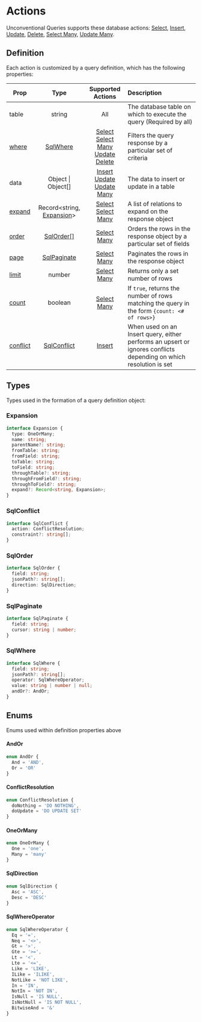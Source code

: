 # Actions

Unconventional Queries supports these database actions: [Select](select.md), [Insert](insert.md), [Update](./update.md), [Delete](./delete.md), [Select Many](./select-many.md), [Update Many](update-many.md).

## Definition

Each action is customized by a query definition, which has the following properties:

|Prop|Type|Supported Actions|Description|
| ------------- | :-----------: | :-------: | :---- |
| table | string | All | The database table on which to execute the query (Required by all) |
| [where](../concepts/where.md) | [SqlWhere](#sqlwhere) | [Select](select.md)<br />[Select Many](./select-many.md)<br />[Update](./update.md)<br />[Delete](./delete.md) | Filters the query response by a particular set of criteria |
| data | Object \| Object[] | [Insert](./insert.md)<br />[Update](./update.md)<br />[Update Many](./update-many.md) | The data to insert or update in a table |
| [expand](../concepts/relations.md) | Record<string, [Expansion](#expansion)> | [Select](select.md)<br />[Select Many](./select-many.md) | A list of relations to expand on the response object |
| [order](./select-many.md#order-results) | [SqlOrder[]](#sqlorder) | [Select Many](./select-many.md) | Orders the rows in the response object by a particular set of fields |
| [page](./select-many.md#paginate-results) | [SqlPaginate](#sqlpaginate) | [Select Many](./select-many.md) | Paginates the rows in the response object |
| [limit](./select-many.md#paginate-results) | number | [Select Many](./select-many.md) | Returns only a set number of rows |
| [count](./select-many.md#count-results) | boolean | [Select Many](./select-many.md) | If `true`, returns the number of rows matching the query in the form `{count: <# of rows>}` |
| [conflict](./insert.md#upsert) | [SqlConflict](#sqlconflict) | [Insert](./insert.md) | When used on an Insert query, either performs an upsert or ignores conflicts depending on which resolution is set |

## Types

Types used in the formation of a query definition object:

### Expansion
```ts
interface Expansion {
  type: OneOrMany;
  name: string;
  parentName?: string;
  fromTable: string;
  fromField: string;
  toTable: string;
  toField: string;
  throughTable?: string;
  throughFromField?: string;
  throughToField?: string;
  expand?: Record<string, Expansion>;
}
```

### SqlConflict
```ts
interface SqlConflict {
  action: ConflictResolution;
  constraint?: string[];
}
```

### SqlOrder
```ts
interface SqlOrder {
  field: string;
  jsonPath?: string[];
  direction: SqlDirection;
}
```

### SqlPaginate
```ts
interface SqlPaginate {
  field: string;
  cursor: string | number;
}
```

### SqlWhere
```ts
interface SqlWhere {
  field: string;
  jsonPath?: string[];
  operator: SqlWhereOperator;
  value: string | number | null;
  andOr?: AndOr;
}
```

## Enums

Enums used within definition properties above

#### AndOr
```ts
enum AndOr {
  And = 'AND',
  Or = 'OR'
}
```

#### ConflictResolution
```ts
enum ConflictResolution {
  doNothing = 'DO NOTHING',
  doUpdate = 'DO UPDATE SET'
}
```

#### OneOrMany
```ts
enum OneOrMany {
  One = 'one',
  Many = 'many'
}
```

#### SqlDirection
```ts
enum SqlDirection {
  Asc = 'ASC',
  Desc = 'DESC'
}
```

#### SqlWhereOperator
```ts
enum SqlWhereOperator {
  Eq = '=',
  Neq = '<>',
  Gt = '>',
  Gte = '>=',
  Lt = '<',
  Lte = '<=',
  Like = 'LIKE',
  ILike = 'ILIKE',
  NotLike = 'NOT LIKE',
  In = 'IN',
  NotIn = 'NOT IN',
  IsNull = 'IS NULL',
  IsNotNull = 'IS NOT NULL',
  BitwiseAnd = '&'
}
```